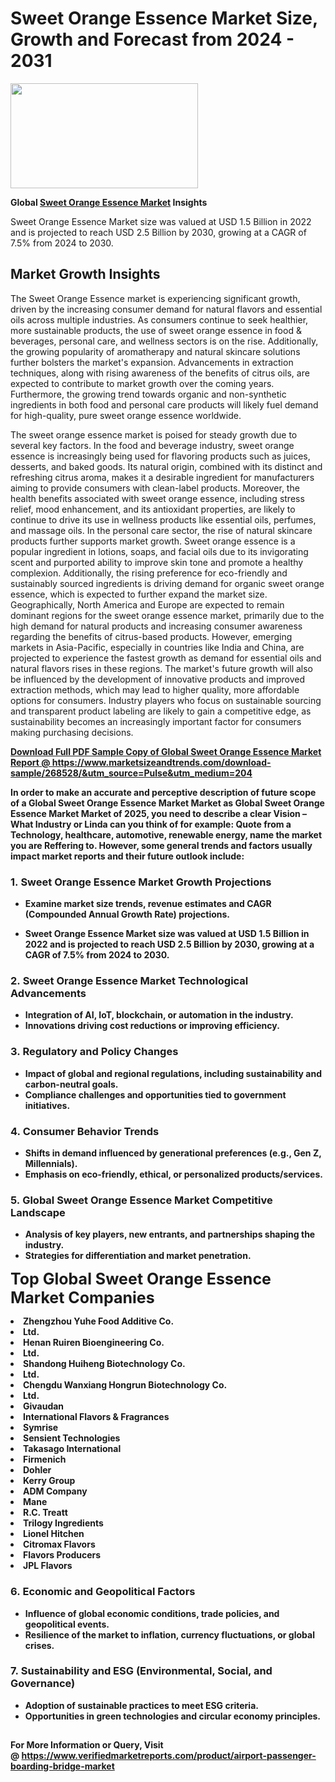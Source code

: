 <H1>Sweet Orange Essence Market Size, Growth and Forecast from 2024 - 2031</H1><img class="aligncenter size-medium wp-image-584254" src="https://thirdeyenews.in/wp-content/uploads/2024/09/Global-Market-Research-300x168.jpeg" alt="" width="300" height="168" /><p><strong>Global&nbsp;<a href="https://www.marketsizeandtrends.com/download-sample/268528/&amp;utm_source=Pulse&amp;utm_medium=204">Sweet Orange Essence Market</a> Insights</strong></p><p>Sweet Orange Essence Market size was valued at USD 1.5 Billion in 2022 and is projected to reach USD 2.5 Billion by 2030, growing at a CAGR of 7.5% from 2024 to 2030.</p><p><h2>Market Growth Insights</h2> <p>The Sweet Orange Essence market is experiencing significant growth, driven by the increasing consumer demand for natural flavors and essential oils across multiple industries. As consumers continue to seek healthier, more sustainable products, the use of sweet orange essence in food & beverages, personal care, and wellness sectors is on the rise. Additionally, the growing popularity of aromatherapy and natural skincare solutions further bolsters the market's expansion. Advancements in extraction techniques, along with rising awareness of the benefits of citrus oils, are expected to contribute to market growth over the coming years. Furthermore, the growing trend towards organic and non-synthetic ingredients in both food and personal care products will likely fuel demand for high-quality, pure sweet orange essence worldwide.</p> <p><strong><a href="#"></a></strong></p> <p>The sweet orange essence market is poised for steady growth due to several key factors. In the food and beverage industry, sweet orange essence is increasingly being used for flavoring products such as juices, desserts, and baked goods. Its natural origin, combined with its distinct and refreshing citrus aroma, makes it a desirable ingredient for manufacturers aiming to provide consumers with clean-label products. Moreover, the health benefits associated with sweet orange essence, including stress relief, mood enhancement, and its antioxidant properties, are likely to continue to drive its use in wellness products like essential oils, perfumes, and massage oils. In the personal care sector, the rise of natural skincare products further supports market growth. Sweet orange essence is a popular ingredient in lotions, soaps, and facial oils due to its invigorating scent and purported ability to improve skin tone and promote a healthy complexion. Additionally, the rising preference for eco-friendly and sustainably sourced ingredients is driving demand for organic sweet orange essence, which is expected to further expand the market size. Geographically, North America and Europe are expected to remain dominant regions for the sweet orange essence market, primarily due to the high demand for natural products and increasing consumer awareness regarding the benefits of citrus-based products. However, emerging markets in Asia-Pacific, especially in countries like India and China, are projected to experience the fastest growth as demand for essential oils and natural flavors rises in these regions. The market's future growth will also be influenced by the development of innovative products and improved extraction methods, which may lead to higher quality, more affordable options for consumers. Industry players who focus on sustainable sourcing and transparent product labeling are likely to gain a competitive edge, as sustainability becomes an increasingly important factor for consumers making purchasing decisions. <p><strong><a href="#"></p><p><span class=""><strong>Download Full PDF Sample Copy of Global Sweet Orange Essence Market Report</strong> @ <a href="https://www.marketsizeandtrends.com/download-sample/268528/&amp;utm_source=Pulse&amp;utm_medium=204" target="_blank">https://www.marketsizeandtrends.com/download-sample/268528/&amp;utm_source=Pulse&amp;utm_medium=204</a></span></p><p>In order to make an accurate and perceptive description of future scope of a Global&nbsp;Sweet Orange Essence Market Market as Global&nbsp;Sweet Orange Essence Market Market of 2025, you need to describe a clear Vision &ndash; What Industry or Linda can you think of for example: Quote from a Technology, healthcare, automotive, renewable energy, name the market you are Reffering to. However, some general trends and factors usually impact market reports and their future outlook include:</p><h3>1.&nbsp;<strong>Sweet Orange Essence Market Growth Projections</strong></h3><ul><li>Examine market size trends, revenue estimates and CAGR (Compounded Annual Growth Rate) projections.</li><li><p>Sweet Orange Essence Market size was valued at USD 1.5 Billion in 2022 and is projected to reach USD 2.5 Billion by 2030, growing at a CAGR of 7.5% from 2024 to 2030.</p></li></ul><h3>2.&nbsp;<strong>Sweet Orange Essence Market Technological Advancements</strong></h3><ul><li>Integration of AI, IoT, blockchain, or automation in the industry.</li><li>Innovations driving cost reductions or improving efficiency.</li></ul><h3>3.&nbsp;<strong>Regulatory and Policy Changes</strong></h3><ul><li>Impact of global and regional regulations, including sustainability and carbon-neutral goals.</li><li>Compliance challenges and opportunities tied to government initiatives.</li></ul><h3>4.&nbsp;<strong>Consumer Behavior Trends</strong></h3><ul><li>Shifts in demand influenced by generational preferences (e.g., Gen Z, Millennials).</li><li>Emphasis on eco-friendly, ethical, or personalized products/services.</li></ul><h3>5.&nbsp;<strong>Global Sweet Orange Essence Market Competitive Landscape</strong></h3><ul><li>Analysis of key players, new entrants, and partnerships shaping the industry.</li><li>Strategies for differentiation and market penetration.</li></ul><p data-pm-slice="1 1 []"><span style="color: inherit; font-family: inherit; font-size: 25px;">Top Global Sweet Orange Essence Market Companies</span></p><div class="" data-test-id=""><p><li>Zhengzhou Yuhe Food Additive Co.</li><li> Ltd.</li><li> Henan Ruiren Bioengineering Co.</li><li> Ltd.</li><li> Shandong Huiheng Biotechnology Co.</li><li> Ltd.</li><li> Chengdu Wanxiang Hongrun Biotechnology Co.</li><li> Ltd.</li><li> Givaudan</li><li> International Flavors & Fragrances</li><li> Symrise</li><li> Sensient Technologies</li><li> Takasago International</li><li> Firmenich</li><li> Dohler</li><li> Kerry Group</li><li> ADM Company</li><li> Mane</li><li> R.C. Treatt</li><li> Trilogy Ingredients</li><li> Lionel Hitchen</li><li> Citromax Flavors</li><li> Flavors Producers</li><li> JPL Flavors</li></p></div><h3>6.&nbsp;<strong>Economic and Geopolitical Factors</strong></h3><ul><li>Influence of global economic conditions, trade policies, and geopolitical events.</li><li>Resilience of the market to inflation, currency fluctuations, or global crises.</li></ul><h3>7.&nbsp;<strong>Sustainability and ESG (Environmental, Social, and Governance)</strong></h3><ul><li>Adoption of sustainable practices to meet ESG criteria.</li><li>Opportunities in green technologies and circular economy principles.</li></ul><h2><strong style="font-size: 14px;">For More Information or Query, Visit @&nbsp;</strong><a style="background-color: #ffffff; font-size: 14px;" href="https://www.marketsizeandtrends.com/report/sweet-orange-essence-market/" target="_blank">https://www.verifiedmarketreports.com/product/airport-passenger-boarding-bridge-market</a></h2>
